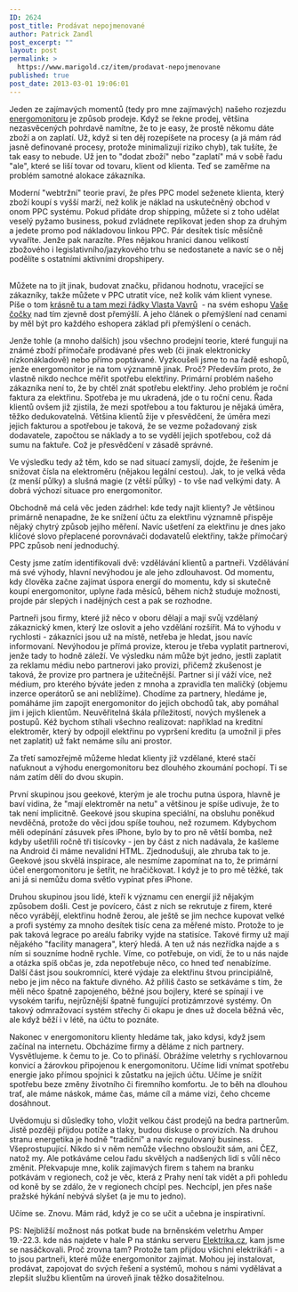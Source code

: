 ```yaml
---
ID: 2624
post_title: Prodávat nepojmenované
author: Patrick Zandl
post_excerpt: ""
layout: post
permalink: >
  https://www.marigold.cz/item/prodavat-nepojmenovane
published: true
post_date: 2013-03-01 19:06:01
---
```

<p>Jeden ze zajímavých momentů (tedy pro mne zajímavých) našeho rozjezdu <a href="http://www.energomonitor.cz">energomonitoru</a> je způsob prodeje. Když se řekne prodej, většina nezasvěcených pohrdavě namítne, že to je easy, že prostě někomu dáte zboží a on zaplatí. Už, když si ten děj rozepíšete na procesy (a já mám rád jasně definované procesy, protože minimalizují riziko chyb), tak tušíte, že tak easy to nebude. Už jen to "dodat zboží" nebo "zaplatí" má v sobě řadu "ale", které se liší tovar od tovaru, klient od klienta. Teď se zaměřme na problém samotné alokace zákazníka.</p><!--more--><p>Moderní "webtržní" teorie praví, že přes PPC model seženete klienta, který zboží koupí s vyšší marží, než kolik je náklad na uskutečněný obchod v onom PPC systému. Pokud přidáte drop shipping, můžete si z toho udělat veselý pyžamo business, pokud zvládnete replikovat jeden shop za druhým a jedete promo pod nákladovou linkou PPC. Pár desítek tisíc měsíčně vyvaříte. Jenže pak narazíte. Přes nějakou hranici danou velikostí zbožového i legislativního/jazykového trhu se nedostanete a navíc se o něj podělíte s ostatními aktivními dropshipery.</p>
<p><br />Můžete na to jít jinak, budovat značku, přidanou hodnotu, vracející se zákazníky, takže můžete v PPC utratit více, než kolik vám klient vynese. Píše o tom <a href="http://vavru.cz/www-stranky-obecne/jaka-cena-za-produkt-je-ta-spravna/">krásně tu a tam mezi řádky Vlasta Vavrů</a>  - na svém eshopu <a href="http://www.vasecocky.cz">Vaše čočky</a> nad tím zjevně dost přemýšlí. A jeho článek o přemýšlení nad cenami by měl být pro každého eshopera základ při přemýšlení o cenách.</p>
<p>Jenže tohle (a mnoho dalších) jsou všechno prodejní teorie, které fungují na známé zboží přímočaře prodávané přes web (či jinak elektronicky nízkonákladově) nebo přímo poptávané. Vyzkoušeli jsme to na řadě eshopů, jenže energomonitor je na tom významně jinak. Proč? Především proto, že vlastně nikdo nechce měřit spotřebu elektřiny. Primární problém našeho zákazníka není to, že by chtěl znát spotřebu elektřiny. Jeho problém je roční faktura za elektřinu. Spotřeba je mu ukradená, jde o tu roční cenu. Řada klientů ovšem již zjistila, že mezi spotřebou a tou fakturou je nějaká úměra, těžko dedukovatelná. Většina klientů žije v přesvědčení, že úměra mezi jejich fakturou a spotřebou je taková, že se vezme požadovaný zisk dodavatele, započtou se náklady a to se vydělí jejich spotřebou, což dá sumu na faktuře. Což je přesvědčení v zásadě správné.</p>
<p>Ve výsledku tedy až těm, kdo se nad situací zamyslí, dojde, že řešením je snižovat čísla na elektroměru (nějakou legální cestou). Jak, to je velká věda (z menší půlky) a slušná magie (z větší půlky) - to vše nad velkými daty. A dobrá výchozí situace pro energomonitor.</p>
<p>Obchodně má celá věc jeden zádrhel: kde tedy najít klienty? Je většinou primárně nenapadne, že ke snížení účtu za elektřinu významně přispěje nějaký chytrý způsob jejího měření. Navíc ušetření za elektřinu je dnes jako klíčové slovo přeplacené porovnávači dodavatelů elektřiny, takže přímočarý PPC způsob není jednoduchý.</p>
<p>Cesty jsme zatím identifikovali dvě: vzdělávání klientů a partneři. Vzdělávání má své výhody, hlavní nevýhodou je ale jeho zdlouhavost. Od momentu, kdy člověka začne zajímat úspora energií do momentu, kdy si skutečně koupí energomonitor, uplyne řada měsíců, během nichž studuje možnosti, projde pár slepých i nadějných cest a pak se rozhodne.</p>
<p>Partneři jsou firmy, které již něco v oboru dělají a mají svůj vzdělaný zákaznický kmen, který lze oslovit a jeho vzdělání rozšířit. Má to výhodu v rychlosti - zákazníci jsou už na místě, netřeba je hledat, jsou navíc informovaní. Nevýhodou je přímá provize, kterou je třeba vyplatit partnerovi, jenže tady to hodně záleží. Ve výsledku nám může být jedno, jestli zaplatit za reklamu médiu nebo partnerovi jako provizi, přičemž zkušenost je taková, že provize pro partnera je užitečnější. Partner si jí váží více, než médium, pro kterého býváte jeden z mnoha a zpravidla ten maličký (objemu inzerce operátorů se ani neblížíme). Chodíme za partnery, hledáme je, pomáháme jim zapojit energomonitor do jejich obchodů tak, aby pomáhal jim i jejich klientům. Neuvěřitelná škála příležitostí, nových myšlenek a postupů. Kéž bychom stíhali všechno realizovat: například na kreditní elektroměr, který by odpojil elektřinu po vypršení kreditu (a umožnil ji přes net zaplatit) už fakt nemáme sílu ani prostor.</p>
<p>Za třetí samozřejmě můžeme hledat klienty již vzdělané, které stačí naťuknout a výhodu energomonitoru bez dlouhého zkoumání pochopí. Ti se nám zatím dělí do dvou skupin.</p>
<p>První skupinou jsou geekové, kterým je ale trochu putna úspora, hlavně je baví vidina, že "mají elektroměr na netu" a většinou je spíše udivuje, že to tak není implicitně. Geekové jsou skupina speciální, na obsluhu poněkud nevděčná, protože do věci jdou spíše touhou, než rozumem. Kdybychom měli odepínání zásuvek přes iPhone, bylo by to pro ně větší bomba, než kdyby ušetřili ročně tři tisícovky - jen by část z nich nadávala, že kašleme na Android či máme nevalidní HTML. Zjednodušuji, ale zhruba tak to je. Geekové jsou skvělá inspirace, ale nesmíme zapomínat na to, že primární účel energomonitoru je šetřit, ne hračičkovat. I když je to pro mě těžké, tak ani já si nemůžu doma světlo vypínat přes iPhone. </p>
<p>Druhou skupinou jsou lidé, kteří k významu cen energií již nějakým způsobem došli. Cest je povícero, část z nich se rekrutuje z firem, které něco vyrábějí, elektřinu hodně žerou, ale ještě se jim nechce kupovat velké a profi systémy za mnoho desítek tisíc cena za měřené místo. Protože to je pak taková legrace po areálu fabriky vyjde na statisíce. Takové firmy už mají nějakého "facility managera", který hledá. A ten už nás nezřídka najde a s ním si souzníme hodně rychle. Víme, co potřebuje, on vidí, že to u nás najde a otázka spíš občas je, zda nepotřebuje něco, co hned teď nenabízíme. Další část jsou soukromníci, které výdaje za elektřinu štvou principiálně, nebo je jim něco na faktuře divného. Až příliš často se setkáváme s tím, že měli něco špatně zapojeného, běžné jsou bojlery, které se spínají i ve vysokém tarifu, nejrůznější špatně fungující protizámrzové systémy. On takový odmražovací systém střechy či okapu je dnes už docela běžná věc, ale když běží i v létě, na účtu to poznáte.</p>
<p>Nakonec v energomonitoru klienty hledáme tak, jako kdysi, když jsem začínal na internetu. Obcházíme firmy a děláme z nich partnery. Vysvětlujeme. k čemu to je. Co to přináší. Obrážíme veletrhy s rychlovarnou konvicí a žárovkou připojenou k energomonitoru. Učíme lidi vnímat spotřebu energie jako přímou spojnici k zůstatku na jejich účtu. Učíme je snížit spotřebu beze změny životního či firemního komfortu. Je to běh na dlouhou trať, ale máme náskok, máme čas, máme cíl a máme vizi, čeho chceme dosáhnout.</p>
<p>Uvědomuju si důsledky toho, vložit velkou část prodejů na bedra partnerům. Jistě později přijdou potíže a tlaky, budou diskuse o provizích. Na druhou stranu energetika je hodně "tradiční" a navíc regulovaný business. Všeprostupující. Nikdo si v něm nemůže všechno obsloužit sám, ani ČEZ, natož my. Ale potkáváme celou řadu skvělých a nadšených lidí s vůlí něco změnit. Překvapuje mne, kolik zajímavých firem s tahem na branku potkávám v regionech, což je věc, která z Prahy není tak vidět a při pohledu od koně by se zdálo, že v regionech chcípl pes. Nechcípl, jen přes naše pražské hýkání nebývá slyšet (a je mu to jedno).</p>
<p>Učíme se. Znovu. Mám rád, když je co se učit a učebna je inspirativní.</p>
<p>PS: Nejbližší možnost nás potkat bude na brněnském veletrhu Amper 19.-22.3. kde nás najdete v hale P na stánku serveru <a href="http://www.elektrika.cz">Elektrika.cz</a>, kam jsme se nasáčkovali. Proč zrovna tam? Protože tam přijdou všichni elektrikáři - a to jsou partneři, které může energomonitor zajímat. Mohou jej instalovat, prodávat, zapojovat do svých řešení a systémů, mohou s námi vydělávat a zlepšit službu klientům na úroveň jinak těžko dosažitelnou.</p>